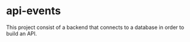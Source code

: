 # api-events

This project consist of a backend that connects to a database in order to build an API.
